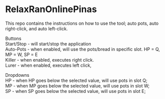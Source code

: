 # RelaxRanOnlinePinas
This repo contains the instructions on how to use the tool; auto pots, auto right-click, and auto left-click.

Buttons<br/>
Start/Stop - will start/stop the application<br/>
Auto-Pots - when enabled, will use the pots/bread in specific slot. HP = Q, MP = W, SP = E<br/>
Killer - when enabled, executes right click.<br/>
Lurer - when enabled, executes left click,<br/>

Dropdowns<br/>
HP - when HP goes below the selected value, will use pots in slot Q;<br/>
MP - when MP goes below the selected value, will use pots in slot W;<br/>
SP - when SP goes below the selected value, will use pots in slot E;<br/>
